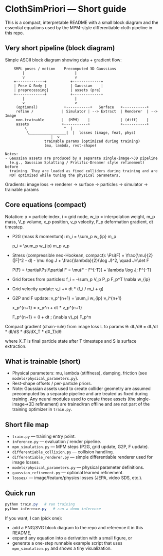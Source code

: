 # ClothSimPriori — Short guide

This is a compact, interpretable README with a small block diagram and the essential equations used by the MPM-style differentiable cloth pipeline in this repo.

## Very short pipeline (block diagram)

Simple ASCII block diagram showing data + gradient flow:

```
    SMPL poses / motion    Precomputed 3D Gaussians
	    |                       |
	    v                       v
    +-------------+           +-------------+
    | Pose & Body |           | Gaussian    |
    | preprocessing|          | assets (pre)
    +-------------+           +-------------+
	    |                       |
	    v                       v
	 (optional)            +-----------+   Surface   +-----------+
	 refine /             | Simulator | --> Extract  | Renderer  | --> Image
	 non-trainable        |  (MPM)    |              | (diff)    |
	 assets               +-----------+              +-----------+
		 \                 ^  |
		  \_________________|  |  losses (image, feat, phys)
				     |  v
			      trainable params (optimized during training)
			      (mu, lambda, rest-shape)

Notes:
- Gaussian assets are produced by a separate single-image->3D pipeline
  (e.g., Gaussian Splatting / Prolific-Dreamer style refinement) before
  training. They are loaded as fixed colliders during training and are
  NOT optimized while tuning the physical parameters.
```

Gradients: image loss -> renderer -> surface -> particles -> simulator -> trainable params

## Core equations (compact)

Notation: p = particle index, i = grid node, w_ip = interpolation weight, m_p mass, V_p volume, x_p position, v_p velocity, F_p deformation gradient, dt timestep.

- P2G (mass & momentum):
	m_i = \sum_p w_{ip} m_p

	p_i = \sum_p w_{ip} m_p v_p

- Stress (compressible neo-Hookean, compact):
	\Psi(F) = \frac{\mu}{2}(\|F\|^2 - d) - \mu \log J + \frac{\lambda}{2}(\log J)^2, \quad J=\det F

	P(F) = \partial\Psi/\partial F = \mu(F - F^{-T}) + \lambda \log J\; F^{-T}

- Grid forces from particles:
	f_i = -\sum_p V_p P_p F_p^T \nabla w_{ip}

- Grid velocity update:
	v_i += dt * (f_i / m_i + g)

- G2P and F update:
	v_p^{n+1} = \sum_i w_{ip} v_i^{n+1}

	x_p^{n+1} = x_p^n + dt * v_p^{n+1}

	F_p^{n+1} = (I + dt \; (\nabla v)_p) F_p^n

Compact gradient (chain-rule) from image loss L to params θ:
	dL/dθ = dL/dI * dI/dS * dS/dX_T * dX_T/dθ

where X_T is final particle state after T timesteps and S is surface extraction.

## What is trainable (short)

- Physical parameters: mu, lambda (stiffness), damping, friction (see `models/physical_parameters.py`).
- Rest-shape offsets / per-particle priors.
- Note: Gaussian assets used to create collider geometry are assumed precomputed
	by a separate pipeline and are treated as fixed during training. Any neural
	modules used to create those assets (the single-image->3D refinement) are
	trained/ran offline and are not part of the training optimizer in
	`train.py`.

## Short file map

- `train.py` — training entry point.
- `inference.py` — evaluation / render pipeline.
- `mpm_simulation.py` — MPM steps (P2G, grid update, G2P, F update).
- `differentiable_collision.py` — collision handling.
- `differentiable_renderer.py` — simple differentiable renderer used for image losses.
- `models/physical_parameters.py` — physical parameter definitions.
- `gaussian_refinement.py` — optional learned refinement.
- `losses/` — image/feature/physics losses (JEPA, video SDS, etc.).

## Quick run

```powershell
python train.py   # run training
python inference.py   # run a demo inference
```

If you want, I can (pick one):
- add a PNG/SVG block diagram to the repo and reference it in this README,
- expand any equation into a derivation with a small figure, or
- generate a one-step runnable example script that uses `mpm_simulation.py` and shows a tiny visualization.


